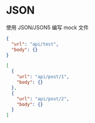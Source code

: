 # JSON

使用 JSON/JSON5 编写 mock 文件

```json
{
  "url": "api/test",
  "body": {}
}
```

```json
[
  {
    "url": "api/post/1",
    "body": {}
  },
  {
    "url": "api/post/2",
    "body": {}
  }
]
```
